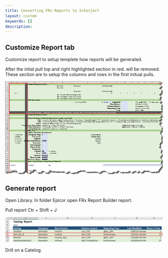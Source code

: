 ```yaml
---
title: Converting FRx Reports to Interject
layout: custom
keywords: []
description: 
---
```


## Customize **Report** tab

Customize report to setup templete how reports will be generated. 

After the intial pull top and right highlighted section in red. will be removed. These section are to setup the columns and rows in the first initual pulls.  

![](/images/ConvertingReports/02.png)



## Generate report

Open Library. In folder Epicor open FRx Report Builder report.

Pull report Ctr + Shift + J 

![](/images/ConvertingReports/01.png)

Drill on a Catelog. 


